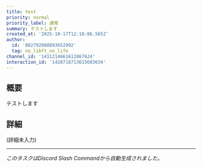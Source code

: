 ```yaml
---
title: test
priority: normal
priority_label: 通常
summary: テストします
created_at: '2025-10-17T12:18:06.565Z'
author:
  id: '802792088893652992'
  tag: no_libft_no_life
channel_id: '1411214661612867624'
interaction_id: '1428718713615683634'
---
```


## 概要

テストします

## 詳細

(詳細未入力)

---

_このタスクはDiscord Slash Commandから自動生成されました。_